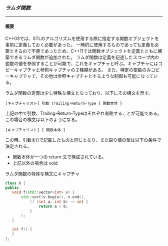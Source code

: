 ### *ラムダ関数*
---
#### 概要
C++03では、STLのアルゴリズムを使用する際に指定する関数オブジェクトを事前に定義しておく必要があった。
一時的に使用するものであっても定義を必要とするので不便であったため、C++11では関数オブジェクトを定義とともに構築できるラムダ関数が追加された。
ラムダ関数は定義を記述したスコープ内の変数の値を参照することが可能で、これをキャプチャと呼ぶ。キャプチャにはコピーキャプチャと参照キャプチャの２種類がある。
また、特定の変数のみコピーキャプチャで、その他は参照キャプチャとするような制御も可能になっている。

ラムダ関数の定義は少し特殊な構文となっており、以下にその構文を示す。

`[キャプチャリスト] 引数 Trailing-Return-Type { 関数本体 }`

上記の中で引数、Trailing-Return-Typeはそれぞれ省略することが可能である。この場合の構文は以下のようになる。

`[キャプチャリスト] { 関数本体 }`

この時、引数を()で記載したものと同じとなり、また戻り値の型は以下の条件で決定される。

 * 関数本体が一つの return 文で構成されている。
 * 上記以外の場合は void

ラムダ関数の特殊な構文にキャプチャ

```c++
class X {
public:
   void f(std::vector<int> v) {
       std::sort(v.begin(), v.end(),
           [] (int a, int b) -> int {
               return a < b;
           }
       );
   }

   int f() {
   }
};
```

